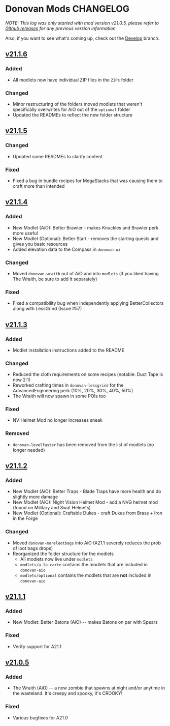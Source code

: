 # Donovan Mods CHANGELOG

*NOTE: This log was only started with mod version v21.0.5, please refer to [Github releases] for any previous version information.*

Also, if you want to see what's coming up, check out the [Develop] branch.

## [v21.1.6]

### Added

- All modlets now have individual ZIP files in the `ZIPs` folder

### Changed

- Minor restructuring of the folders
  moved modlets that weren't specifically overwrites for AiO out of the `optional` folder
- Updated the READMEs to reflect the new folder structure

## [v21.1.5]

### Changed

- Updated some READMEs to clarify content

### Fixed

- Fixed a bug in bundle recipes for MegaStacks that was causing them to craft more than intended

## [v21.1.4]

### Added

- New Modlet (AiO): Better Brawler - makes Knuckles and Brawler perk more useful
- New Modlet (Optional): Better Start - removes the starting quests and gives you basic resources
- Added elevation data to the Compass in `donovan-ui`

### Changed

- Moved `donovan-wraith` out of AiO and into `modlets` (if you liked having The Wraith, be sure to add it separately)

### Fixed

- Fixed a compatibility bug when independently applying BetterCollectors along with LessGrind (Issue #57)

## [v21.1.3]

### Added

- Modlet installation instructions added to the README

### Changed

- Reduced the cloth requirements on some recipes (notable: Duct Tape is now 2:1)
- Reworked crafting times in `donovan-lessgrind` for the AdvancedEngineering perk (10%, 20%, 30%, 40%, 50%)
- The Wraith will now spawn in some POIs too

### Fixed

- NV Helmet Mod no longer increases sneak

### Removed

- `donovan-levelfaster` has been removed from the list of modlets (no longer needed)

## [v21.1.2]

### Added

- New Modlet (AiO): Better Traps - Blade Traps have more health and do slightly more damage
- New Modlet (AiO): Night Vision Helmet Mod - add a NVG helmet mod (found on Military and Swat Helmets)
- New Modlet (Optional): Craftable Dukes - craft Dukes from Brass + Iron in the Forge

### Changed

- Moved `donovan-morelootbags` into AiO (A21.1 severely reduces the prob of loot bags drops)
- Reorganized the folder structure for the modlets
  - All modlets now live under `modlets`
  - `modlets/a-la-carte` contains the modlets that are included in `donovan-aio`
  - `modlets/optional` contains the modlets that are **not** included in `donovan-aio`

## [v21.1.1]

### Added

- New Modlet: Better Batons (AiO) -- makes Batons on par with Spears

### Fixed

- Verify support for A21.1

## [v21.0.5]

### Added

- The Wraith (AiO) -- a new zombie that spawns at night and/or anytime in the wasteland. It's creepy and spooky, it's CROOKY!

### Fixed

- Various bugfixes for A21.0

<!-- Versions -->
[github releases]: https://github.com/DonovanMods/donovan-7d2d-modlets/releases
[develop]: https://github.com/DonovanMods/donovan-7d2d-modlets/tree/develop
[v21.1.6]: https://github.com/DonovanMods/donovan-7d2d-modlets/compare/v21.1.5...v21.1.6
[v21.1.5]: https://github.com/DonovanMods/donovan-7d2d-modlets/compare/v21.1.4...v21.1.5
[v21.1.4]: https://github.com/DonovanMods/donovan-7d2d-modlets/compare/v21.1.3...v21.1.4
[v21.1.3]: https://github.com/DonovanMods/donovan-7d2d-modlets/compare/A21.1.2...v21.1.3
[v21.1.2]: https://github.com/DonovanMods/donovan-7d2d-modlets/compare/A21.1.1...A21.1.2
[v21.1.1]: https://github.com/DonovanMods/donovan-7d2d-modlets/compare/A21.0.5...A21.1.1
[v21.0.5]: https://github.com/DonovanMods/donovan-7d2d-modlets/compare/A21.0.4...A21.0.5
